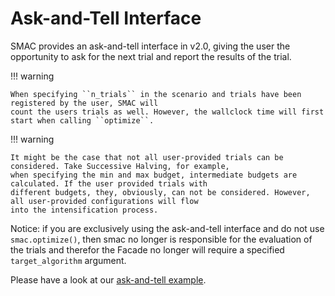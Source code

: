 # Ask-and-Tell Interface

SMAC provides an ask-and-tell interface in v2.0, giving the user the opportunity to ask for the next trial 
and report the results of the trial. 

!!! warning

    When specifying ``n_trials`` in the scenario and trials have been registered by the user, SMAC will 
    count the users trials as well. However, the wallclock time will first start when calling ``optimize``.

!!! warning

    It might be the case that not all user-provided trials can be considered. Take Successive Halving, for example, 
    when specifying the min and max budget, intermediate budgets are calculated. If the user provided trials with
    different budgets, they, obviously, can not be considered. However, all user-provided configurations will flow 
    into the intensification process.

Notice: if you are exclusively using the ask-and-tell interface and do not use `smac.optimize()`, then smac no longer
is responsible for the evaluation of the trials and therefor the Facade no longer will require a specified `target_algorithm` argument.

Please have a look at our [ask-and-tell example](../examples/1%20Basics/3_ask_and_tell.md).
